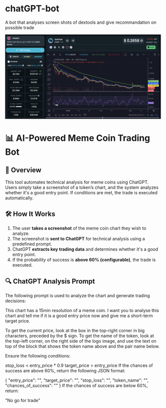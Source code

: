 # chatGPT-bot
A bot that analyses screen shots of dextools and give recommandation on possible trade

![Screenshot](Screenshot%202025-03-14%20at%2006.25.30.png)

# 📊 AI-Powered Meme Coin Trading Bot  

## 🚀 Overview  
This tool automates technical analysis for meme coins using ChatGPT. Users simply take a screenshot of a token’s chart, and the system analyzes whether it's a good entry point. If conditions are met, the trade is executed automatically.  

## 🛠 How It Works  
1. The user **takes a screenshot** of the meme coin chart they wish to analyze.  
2. The screenshot is **sent to ChatGPT** for technical analysis using a predefined prompt.  
3. ChatGPT **extracts key trading data** and determines whether it's a good entry point.  
4. If the probability of success is **above 60% (configurable)**, the trade is executed.  

## 🔍 ChatGPT Analysis Prompt  
The following prompt is used to analyze the chart and generate trading decisions:  

This chart has a 15min resolution of a meme coin. I want you to analyse this chart and tell me if it is a good entry price now and give me a short-term target price.

To get the current price, look at the box in the top-right corner in big characters, preceded by the $ sign.
To get the name of the token, look at the top-left corner, on the right side of the logo image, and use the text on top of the block that shows the token name above and the pair name below.

Ensure the following conditions:

stop_loss < entry_price * 0.9
target_price > entry_price
If the chances of success are above 60%, return the following JSON format:


{ 
  "entry_price": "", 
  "target_price": "", 
  "stop_loss": "", 
  "token_name": "", 
  "chances_of_success": "" 
}
If the chances of success are below 60%, return:

"No go for trade"

